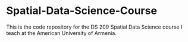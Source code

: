 # Spatial-Data-Science-Course
This is the code repository for the DS 209 Spatial Data Science course I teach at the American University of Armenia.
